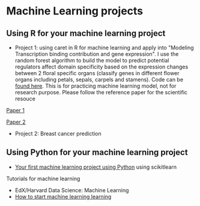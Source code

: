 # Machine Learning projects 


## Using R for your machine learning project 

* Project 1: using caret in R for machine learning and apply into "Modeling Transcription binding contribution and gene expression". I use the random forest algorithm to build the model to predict potential regulators affect domain specificity based on the expression changes between 2 floral specific organs (classify genes in different flower organs including petals, sepals, carpels and stamens). Code can be [found here](https://github.com/donalbonny/MachineLearning_projects/blob/master/flower_model.Rmd). This is for practicing machine learning model, not for research purpose. Please follow the reference paper for the scientific resouce 

[Paper 1](https://github.com/donalbonny/donalbonny.github.io/blob/master/assets/s41467-018-06772-3.pdf)

[Paper 2](https://github.com/donalbonny/donalbonny.github.io/blob/master/assets/419.full.pdf)

* Project 2: Breast cancer prediction 

## Using Python for your machine learning project 
* [Your first machine learning project using Python](https://machinelearningmastery.com/make-predictions-scikit-learn/) using scikitlearn 



Tutorials for machine learning
* EdX/Harvard Data Science: Machine Learning 
* [How to start machine learning learning](https://machinelearningmastery.com/start-here/#getstarted)
